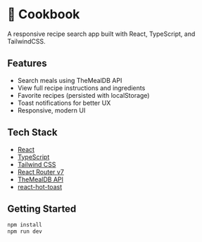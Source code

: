 # 🍳 Cookbook

A responsive recipe search app built with React, TypeScript, and TailwindCSS.

## Features
- Search meals using TheMealDB API
- View full recipe instructions and ingredients
- Favorite recipes (persisted with localStorage)
- Toast notifications for better UX
- Responsive, modern UI

## Tech Stack
- [React](https://react.dev/)
- [TypeScript](https://www.typescriptlang.org/)
- [Tailwind CSS](https://tailwindcss.com/)
- [React Router v7](https://reactrouter.com/en/main)
- [TheMealDB API](https://www.themealdb.com/api.php)
- [react-hot-toast](https://react-hot-toast.com/)

## Getting Started

```bash
npm install
npm run dev
